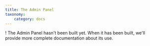 ```yaml
---
title: The Admin Panel
taxonomy:
    category: docs
---
```


! The Admin Panel hasn't been built yet. When it has been built, we'll provide more complete documentation about its use.